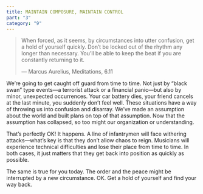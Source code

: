 ```yaml
---
title: MAINTAIN COMPOSURE, MAINTAIN CONTROL
part: "3"
category: "9"
---
```


> When forced, as it seems, by circumstances into utter confusion, get a hold of yourself quickly. Don’t be locked out of the rhythm any longer than necessary. You’ll be able to keep the beat if you are constantly returning to it.
>
> — Marcus Aurelius, Meditations, 6.11

We’re going to get caught off guard from time to time. Not just by “black swan” type events—a terrorist attack or a financial panic—but also by minor, unexpected occurrences. Your car battery dies, your friend cancels at the last minute, you suddenly don’t feel well. These situations have a way of throwing us into confusion and disarray. We’ve made an assumption about the world and built plans on top of that assumption. Now that the assumption has collapsed, so too might our organization or understanding.

That’s perfectly OK! It happens. A line of infantrymen will face withering attacks—what’s key is that they don’t allow chaos to reign. Musicians will experience technical difficulties and lose their place from time to time. In both cases, it just matters that they get back into position as quickly as possible.

The same is true for you today. The order and the peace might be interrupted by a new circumstance. OK. Get a hold of yourself and find your way back.
